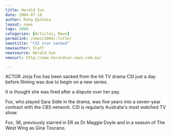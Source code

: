 ```yaml
---
title: Herald Sun
date: 2004-07-18
author: Mika Epstein
layout: news
tags: 2004
categories: [Articles, News]
permalink: /news/2004/:title/
newstitle: "CSI star sacked"
newsauthor: Staff  
newssource: Herald Sun  
newsurl: http://www.heraldsun.news.com.au/  

---
```


ACTOR Jorja Fox has been sacked from the hit TV drama CSI just a day before filming was due to begin on a new series.

It is thought she was fired after a dispute over her pay.

Fox, who played Sara Sidle in the drama, was five years into a seven-year contract with the CBS network. CSI is regularly Australia's most watched TV show.

Fox, 36, previously starred in ER as Dr Maggie Doyle and in a season of The West Wing as Gina Toscano.

